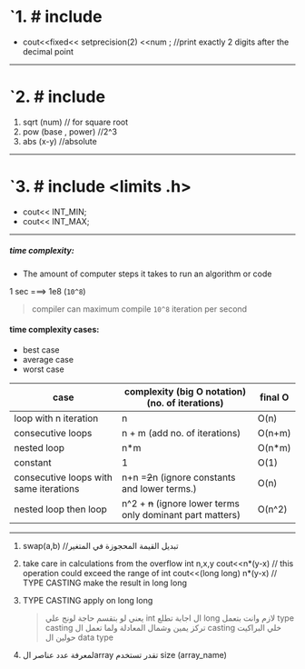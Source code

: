 
# `1. # include <iomanip>

* cout<<fixed<< setprecision(2) <<num ;
//print exactly 2 digits after the decimal point
____

# `2. # include <cmath>
1. sqrt (num) // for square root
2. pow (base , power) //2^3
3. abs (x-y) //absolute

___

# `3. # include <limits .h>

* cout<< INT_MIN;
* cout<< INT_MAX;

---

##### time complexity:

- The amount of computer steps it takes to run an algorithm or code


1 sec ===> 1e8 (`10^8`) 

>compiler can maximum compile `10^8` iteration per second


#### time complexity cases:

* best case
* average case
* worst case


| case                                   | complexity (big O notation) (no. of iterations)             | final O |
| -------------------------------------- | ----------------------------------------------------------- | ------- |
| loop with n iteration                  | n                                                           | O(n)    |
| consecutive loops                      | n + m (add no. of iterations)                               | O(n+m)  |
| nested loop                            | n*m                                                         | O(n*m)  |
| constant                               | 1                                                           | O(1)    |
| consecutive loops with same iterations | n+n =~~2~~n (ignore constants and lower terms.)             | O(n)    |
| nested loop then loop                  | n^2 + ~~n~~ (ignore lower terms only dominant part matters) | O(n^2)  |




---
1. swap(a,b)
//تبديل القيمة المحجوزة في المتغير


2. take care in calculations from the overflow 
    int n,x,y
    cout<<n*(y-x) // this operation could exceed the range of int
    cout<<(long long) n*(y-x) // TYPE CASTING make the result in long long


3. TYPE CASTING apply on long long
     >يعني لو بتقسم حاجة لونج علي int ال اجابة تطلع long 
      لازم وانت بتعمل type casting  تركز يمين وشمال المعادلة ولما تعمل ال casting خلي البراكيت حولين ال data type


4. لمعرفة عدد عناصر الarray تقدر تستخدم size (array_name)
  